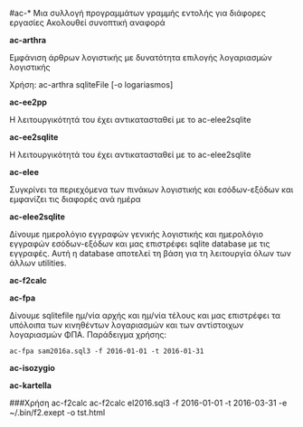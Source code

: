 #ac-*
Μια συλλογή προγραμμάτων γραμμής εντολής για διάφορες εργασίες
Ακολουθεί συνοπτική αναφορά

**ac-arthra**

Εμφάνιση άρθρων λογιστικής με δυνατότητα επιλογής λογαριασμών λογιστικής

Χρήση: ac-arthra sqliteFile [-o logariasmos]

**ac-ee2pp**

Η λειτουργικότητά του έχει αντικατασταθεί με το ac-elee2sqlite

**ac-ee2sqlite**

Η λειτουργικότητά του έχει αντικατασταθεί με το ac-elee2sqlite

**ac-elee**

Συγκρίνει τα περιεχόμενα των πινάκων λογιστικής και εσόδων-εξόδων και εμφανίζει τις διαφορές ανά ημέρα

**ac-elee2sqlite**

Δίνουμε ημερολόγιο εγγραφών γενικής λογιστικής και ημερολόγιο εγγραφών εσόδων-εξόδων και μας
επιστρέφει sqlite database με τις εγγραφές. Αυτή η database αποτελεί τη βάση για τη λειτουργία όλων των άλλων utilities.

**ac-f2calc**

**ac-fpa**

Δίνουμε sqlitefile ημ/νία αρχής και ημ/νία τέλους και μας επιστρέφει τα υπόλοιπα των κινηθέντων λογαριασμών και των αντίστοιχων λογαριασμών ΦΠΑ. Παράδειγμα χρήσης:



    ac-fpa sam2016a.sql3 -f 2016-01-01 -t 2016-01-31

**ac-isozygio**

**ac-kartella**

###Χρήση ac-f2calc 
ac-f2calc el2016.sql3 -f 2016-01-01 -t 2016-03-31 -e ~/.bin/f2.exept -o tst.html
